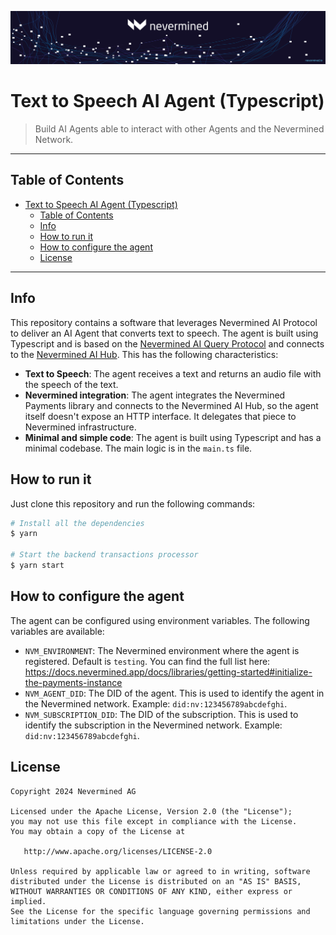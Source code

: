 [![banner](https://raw.githubusercontent.com/nevermined-io/assets/main/images/logo/banner_logo.png)](https://nevermined.io)

# Text to Speech AI Agent (Typescript)

> Build AI Agents able to interact with other Agents and the Nevermined Network.

---

## Table of Contents

- [Text to Speech AI Agent (Typescript)](#text-to-speech-ai-agent-typescript)
  - [Table of Contents](#table-of-contents)
  - [Info](#info)
  - [How to run it](#how-to-run-it)
  - [How to configure the agent](#how-to-configure-the-agent)
  - [License](#license)

---

## Info

This repository contains a software that leverages Nevermined AI Protocol to deliver an AI Agent that converts text to speech. 
The agent is built using Typescript and is based on the [Nevermined AI Query Protocol](https://docs.nevermined.io/docs/protocol/query-protocol) and connects to the [Nevermined AI Hub](https://docs.nevermined.app/docs/environments/ai-hub). This has the following characteristics:

* **Text to Speech**: The agent receives a text and returns an audio file with the speech of the text.
* **Nevermined integration**: The agent integrates the Nevermined Payments library and connects to the Nevermined AI Hub, so the agent itself doesn't expose an HTTP interface. It delegates that piece to Nevermined infrastructure. 
* **Minimal and simple code**: The agent is built using Typescript and has a minimal codebase. The main logic is in the `main.ts` file.


## How to run it

Just clone this repository and run the following commands:

```bash
# Install all the dependencies
$ yarn

# Start the backend transactions processor
$ yarn start
```


## How to configure the agent

The agent can be configured using environment variables. The following variables are available:

- `NVM_ENVIRONMENT`: The Nevermined environment where the agent is registered. Default is `testing`. You can find the full list here: https://docs.nevermined.app/docs/libraries/getting-started#initialize-the-payments-instance
- `NVM_AGENT_DID`: The DID of the agent. This is used to identify the agent in the Nevermined network. Example: `did:nv:123456789abcdefghi`.
- `NVM_SUBSCRIPTION_DID`: The DID of the subscription. This is used to identify the subscription in the Nevermined network. Example: `did:nv:123456789abcdefghi`.


## License

```text
Copyright 2024 Nevermined AG

Licensed under the Apache License, Version 2.0 (the "License");
you may not use this file except in compliance with the License.
You may obtain a copy of the License at

   http://www.apache.org/licenses/LICENSE-2.0

Unless required by applicable law or agreed to in writing, software
distributed under the License is distributed on an "AS IS" BASIS,
WITHOUT WARRANTIES OR CONDITIONS OF ANY KIND, either express or implied.
See the License for the specific language governing permissions and
limitations under the License.
```
